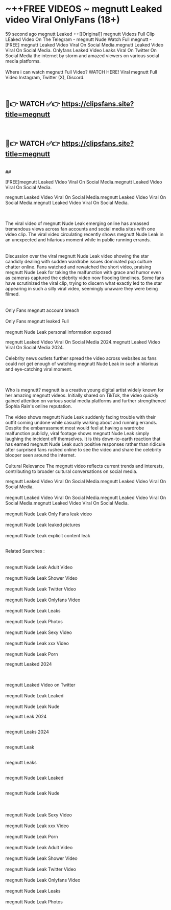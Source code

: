 # ~++FREE VIDEOS ~ megnutt Leaked video Viral OnlyFans (18+)<br>


59 second ago megnutt Leaked ++[[Original]] megnutt Videos Full Clip LEaked Video On The Telegram  - megnutt Nude  Watch Full megnutt - [FREE] megnutt Leaked Video Viral On Social Media.megnutt Leaked Video Viral On Social Media.   Onlyfans Leaked Video Leaks Viral On Twitter On Social Media the internet by storm and amazed viewers on various social media platforms. <br><br>
Where i can watch megnutt Full Video? WATCH HERE! Viral megnutt Full Video Instagram, Twitter (X), Discord. <br>


 <br>

##  🔴👉 WATCH ✅👉  <a href="https://clipsfans.site?title=megnutt&ref=git">https://clipsfans.site?title=megnutt</a> <br>
  <br>

##  🔴👉 WATCH ✅👉  <a href="https://clipsfans.site?title=megnutt&ref=git">https://clipsfans.site?title=megnutt</a> <br>
  <br>
  ##



[FREE]megnutt Leaked Video Viral On Social Media.megnutt Leaked Video Viral On Social Media. <br>

megnutt Leaked Video Viral On Social Media.megnutt Leaked Video Viral On Social Media.megnutt Leaked Video Viral On Social Media. <br>


  <br>

  <br>
The viral video of megnutt Nude Leak emerging online has amassed tremendous views across fan accounts and social media sites with one video clip. The viral video circulating recently shows megnutt Nude Leak in an unexpected and hilarious moment while in public running errands.<br>
<br>


<br>
Discussion over the viral megnutt Nude Leak video showing the star candidly dealing with sudden wardrobe issues dominated pop culture chatter online. Fans watched and rewatched the short video, praising megnutt Nude Leak for taking the malfunction with grace and humor even as cameras captured the celebrity video now flooding timelines. Some fans have scrutinized the viral clip, trying to discern what exactly led to the star appearing in such a silly viral video, seemingly unaware they were being filmed.<br>
<br>
<br> 
Only Fans megnutt account breach<br>
<br>
Only Fans megnutt leaked Full <br>
<br>
megnutt Nude Leak personal information exposed<br>

megnutt Leaked Video Viral On Social Media 2024.megnutt Leaked Video Viral On Social Media 2024. <br>
<br>
Celebrity news outlets further spread the video across websites as fans could not get enough of watching megnutt Nude Leak in such a hilarious and eye-catching viral moment.<br>
<br>

<br>
Who is megnutt? megnutt is a creative young digital artist widely known for her amazing megnutt videos. Initially shared on TikTok, the video quickly gained attention on various social media platforms and further strengthened Sophia Rain's online reputation.<br>
<br>
The video shows megnutt Nude Leak suddenly facing trouble with their outfit coming undone while casually walking about and running errands. Despite the embarrassment most would feel at having a wardrobe malfunction publicly, viral footage shows megnutt Nude Leak simply laughing the incident off themselves. It is this down-to-earth reaction that has earned megnutt Nude Leak such positive responses rather than ridicule after surprised fans rushed online to see the video and share the celebrity blooper seen around the internet.<br>
<br>
Cultural Relevance The megnutt video reflects current trends and interests, contributing to broader cultural conversations on social media.<br>

megnutt Leaked Video Viral On Social Media.megnutt Leaked Video Viral On Social Media.<br>
<br>
megnutt Leaked Video Viral On Social Media.megnutt Leaked Video Viral On Social Media.megnutt Leaked Video Viral On Social Media.<br>
<br>
megnutt Nude Leak Only Fans leak video<br>
<br>
megnutt Nude Leak leaked pictures<br>
<br>
megnutt Nude Leak explicit content leak<br>


<br>
Related Searches :<br>
<br>

<br>
megnutt Nude Leak Adult Video<br>
<br>
megnutt Nude Leak Shower Video<br>
<br>
megnutt Nude Leak Twitter Video<br>
<br>
megnutt Nude Leak Onlyfans Video<br>
<br>
megnutt Nude Leak Leaks<br>
<br>
megnutt Nude Leak Photos<br>

<br>
megnutt Nude Leak Sexy Video<br>
<br>
megnutt Nude Leak xxx Video<br>
<br>
megnutt Nude Leak Porn<br>

megnutt  Leaked 2024 <br> <br>
<br>

megnutt Leaked Video on Twitter <br>
<br>
megnutt Nude Leak Leaked<br>
<br>
megnutt Nude Leak Nude<br>


megnutt  Leak 2024 <br> <br>



megnutt  Leaks 2024 <br> <br>



 
megnutt  Leak<br> <br>



megnutt  Leaks<br> <br>


megnutt Nude Leak Leaked<br> <br>

megnutt Nude Leak Nude<br> <br>
<br> <br>
megnutt Nude Leak Sexy Video
<br> <br>
megnutt Nude Leak xxx Video
<br> <br>
megnutt Nude Leak Porn
<br> <br>
megnutt Nude Leak Adult Video
<br> <br>
megnutt Nude Leak Shower Video
<br> <br>
megnutt Nude Leak Twitter Video
<br> <br>
megnutt Nude Leak Onlyfans Video
<br> <br>
megnutt Nude Leak Leaks
<br> <br>
megnutt Nude Leak Photos






</p>




 



</p>










